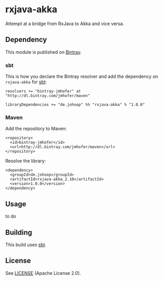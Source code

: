 # rxjava-akka

Attempt at a bridge from RxJava to Akka and vice versa.

## Dependency

This module is published on [Bintray](https://bintray.com/).

### sbt

This is how you declare the Bintray resolver and add the dependency on `rxjava-akka` for [sbt](http://scala-sbt.org):

    resolvers += "bintray-jmhofer" at "http://dl.bintray.com/jmhofer/maven"

    libraryDependencies += "de.johoop" %% "rxjava-akka" % "1.0.0"

### Maven

Add the repository to Maven:

    <repository>
      <id>bintray-jmhofer</id>
      <url>http://dl.bintray.com/jmhofer/maven</url>
    </repository>

Resolve the library:

    <dependency>
      <groupId>de.johoop</groupId>
      <artifactId>rxjava-akka_2.10</artifactId>
      <version>1.0.0</version>
    </dependency>

## Usage

to do

## Building

This build uses [sbt](http://scala-sbt.org).

## License

See [LICENSE](https://github.com/jmhofer/rxjava-akka/blob/master/LICENSE) (Apache License 2.0).

